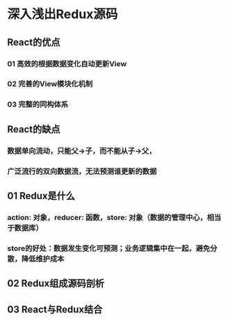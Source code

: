# 深入浅出Redux源码
## React的优点
### 01 高效的根据数据变化自动更新View
### 02 完善的View模块化机制
### 03 完整的同构体系

## React的缺点

### 数据单向流动，只能父->子，而不能从子->父，
### 广泛流行的双向数据流，无法预测谁更新的数据

## 01 Redux是什么
### action: 对象，reducer: 函数，store: 对象（数据的管理中心，相当于数据库）
### store的好处：数据发生变化可预测；业务逻辑集中在一起，避免分散，降低维护成本
## 02 Redux组成源码剖析

## 03 React与Redux结合

